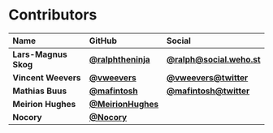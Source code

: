 # Contributors

| Name                 | GitHub                                                 | Social                                                     |
| :------------------- | :----------------------------------------------------- | :--------------------------------------------------------- |
| **Lars-Magnus Skog** | [**@ralphtheninja**](https://github.com/ralphtheninja) | [**@ralph@social.weho.st**](https://social.weho.st/@ralph) |
| **Vincent Weevers**  | [**@vweevers**](https://github.com/vweevers)           | [**@vweevers@twitter**](https://twitter.com/vweevers)      |
| **Mathias Buus**     | [**@mafintosh**](https://github.com/mafintosh)         | [**@mafintosh@twitter**](https://twitter.com/mafintosh)    |
| **Meirion Hughes**   | [**@MeirionHughes**](https://github.com/MeirionHughes) |                                                            |
| **Nocory**           | [**@Nocory**](https://github.com/Nocory)               |                                                            |
